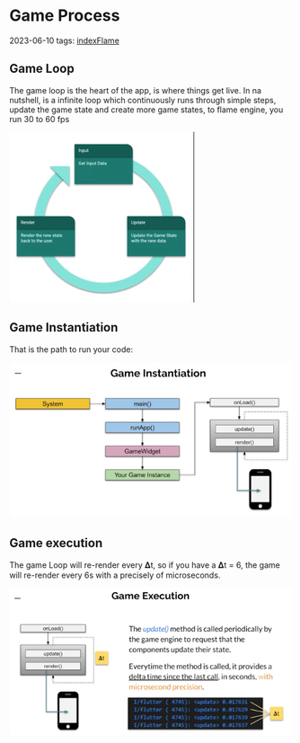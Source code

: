 # Game Process
2023-06-10
tags: [indexFlame](indexFlame.md)

## Game Loop

The game loop is the heart of the app, is where things get live. In na nutshell, is a infinite loop which continuously runs through simple steps, update the game state and create more game states, to flame engine, you run 30 to 60 fps

![](-img/Pasted%20image%2020230610153156.png)


## Game Instantiation 

That is the path to run your code:

![](-img/Pasted%20image%2020230610153633.png)

## Game execution

The game Loop will re-render every 𝚫t, so if you have a 𝚫t = 6, the game will re-render every 6s with a precisely of microseconds.

![](-img/Pasted%20image%2020230610154409.png)


